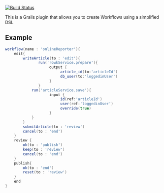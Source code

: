 [![Build Status](https://secure.travis-ci.org/github/rowk.png?branch=master)](http://travis-ci.org/github/rowk)


This is a Grails plugin that allows you to create Workflows using a simplified DSL

## Example

```Groovy
workflow(name : 'onlineReporter'){
	edit{
		writeArticle(to : 'edit'){
               run('rowkService.prepare'){
                    output {
                         article_id(to:'articleId')
                         db_user(to:'loggedinUser')
                    }
               }
			run('articleService.save'){
                    input {
                         id(ref:'articleId')
                         user(ref:'loggedinUser')
                         override(true)
                    }
			}
		}
		submitArticle(to : 'review')
		cancel(to : 'end')
	}
	review {
		ok(to : 'publish')
		keep(to : 'review')
		cancel(to : 'end')
	}
	publish{
		ok(to : 'end')
		reset(to : 'review')
	}
	end
}
```